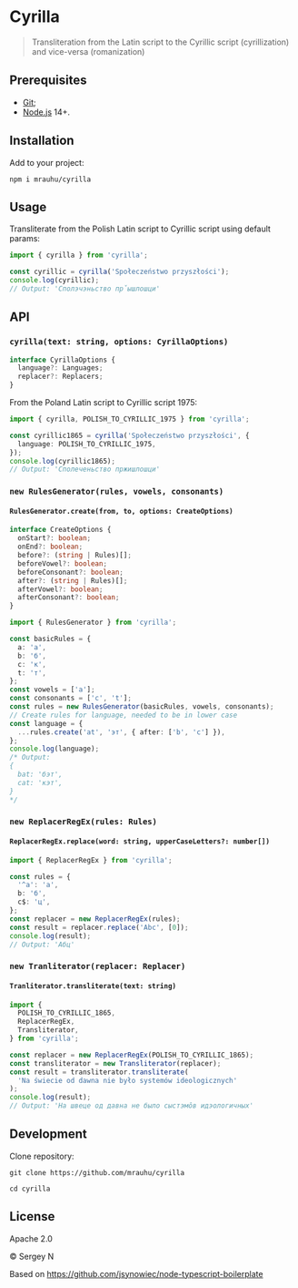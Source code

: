 # Cyrilla

> Transliteration from the Latin script to the Cyrillic script (сyrillization) and vice-versa (romanization)

## Prerequisites

* [Git](https://git-scm.com/);
* [Node.js](https://nodejs.org/) 14+.

## Installation

Add to your project:

```
npm i mrauhu/cyrilla
```

## Usage

Transliterate from the Polish Latin script to Cyrillic script using default params:

```ts
import { cyrilla } from 'cyrilla';

const cyrillic = cyrilla('Społeczeństwo przyszłości');
console.log(cyrillic);
// Output: 'Сполэчэньство пp̌ышлошци'
```

## API

### `cyrilla(text: string, options: CyrillaOptions)`

```ts
interface CyrillaOptions {
  language?: Languages;
  replacer?: Replacers;
}
```

From the Poland Latin script to Cyrillic script 1975:

```ts
import { cyrilla, POLISH_TO_CYRILLIC_1975 } from 'cyrilla';

const cyrillic1865 = cyrilla('Społeczeństwo przyszłości', {
  language: POLISH_TO_CYRILLIC_1975,
});
console.log(cyrillic1865);
// Output: 'Сполеченьство пржишлошци'
```

### `new RulesGenerator(rules, vowels, consonants)`

#### `RulesGenerator.create(from, to, options: CreateOptions)`

```ts
interface CreateOptions {
  onStart?: boolean;
  onEnd?: boolean;
  before?: (string | Rules)[];
  beforeVowel?: boolean;
  beforeConsonant?: boolean;
  after?: (string | Rules)[];
  afterVowel?: boolean;
  afterConsonant?: boolean;
}
```

```ts
import { RulesGenerator } from 'cyrilla';

const basicRules = {
  a: 'а',
  b: 'б',
  c: 'к',
  t: 'т',
};
const vowels = ['a'];
const consonants = ['c', 't'];
const rules = new RulesGenerator(basicRules, vowels, consonants);
// Create rules for language, needed to be in lower case
const language = {
  ...rules.create('at', 'эт', { after: ['b', 'c'] }),
};
console.log(language);
/* Output:
{
  bat: 'бэт',
  cat: 'кэт',
}
*/
```

### `new ReplacerRegEx(rules: Rules)`

#### `ReplacerRegEx.replace(word: string, upperCaseLetters?: number[])`

```ts
import { ReplacerRegEx } from 'cyrilla';

const rules = {
  '^a': 'а',
  b: 'б',
  c$: 'ц',
};
const replacer = new ReplacerRegEx(rules);
const result = replacer.replace('Abc', [0]);
console.log(result);
// Output: 'Абц'
```

### `new Tranliterator(replacer: Replacer)`

#### `Tranliterator.transliterate(text: string)`

```ts
import {
  POLISH_TO_CYRILLIC_1865,
  ReplacerRegEx,
  Transliterator,
} from 'cyrilla';

const replacer = new ReplacerRegEx(POLISH_TO_CYRILLIC_1865);
const transliterator = new Transliterator(replacer);
const result = transliterator.transliterate(
  'Na świecie od dawna nie było systemów ideologicznych'
);
console.log(result);
// Output: 'На швеце од давна не было сыстэмôв идэологичных'
```

## Development

Clone repository:

```
git clone https://github.com/mrauhu/cyrilla
```

```
cd cyrilla
```

## License

Apache 2.0

© Sergey N

Based on https://github.com/jsynowiec/node-typescript-boilerplate
